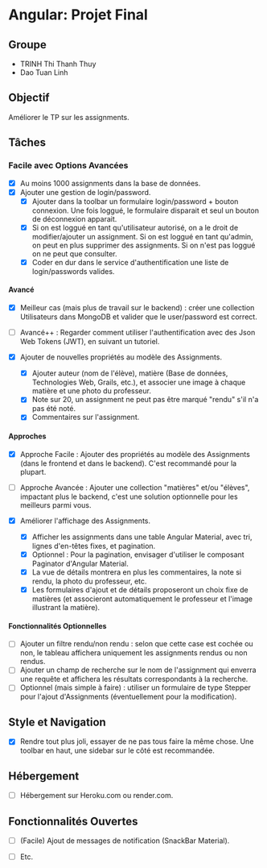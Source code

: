 # Angular: Projet Final

## Groupe
- TRINH Thi Thanh Thuy
- Dao Tuan Linh

## Objectif
Améliorer le TP sur les assignments.

## Tâches
### Facile avec Options Avancées
- [x] Au moins 1000 assignments dans la base de données.
- [x] Ajouter une gestion de login/password.
  - [x] Ajouter dans la toolbar un formulaire login/password + bouton connexion. Une fois loggué, le formulaire disparait et seul un bouton de déconnexion apparait.
  - [x] Si on est loggué en tant qu'utilisateur autorisé, on a le droit de modifier/ajouter un assignment. Si on est loggué en tant qu'admin, on peut en plus supprimer des assignments. Si on n'est pas loggué on ne peut que consulter.
  - [x] Coder en dur dans le service d'authentification une liste de login/passwords valides.

#### Avancé
- [x] Meilleur cas (mais plus de travail sur le backend) : créer une collection Utilisateurs dans MongoDB et valider que le user/password est correct.
- [ ] Avancé++ : Regarder comment utiliser l'authentification avec des Json Web Tokens (JWT), en suivant un tutoriel.

- [x] Ajouter de nouvelles propriétés au modèle des Assignments.
  - [x] Ajouter auteur (nom de l'élève), matière (Base de données, Technologies Web, Grails, etc.), et associer une image à chaque matière et une photo du professeur.
  - [x] Note sur 20, un assignment ne peut pas être marqué "rendu" s'il n'a pas été noté.
  - [x] Commentaires sur l'assignment.

#### Approches
- [x] Approche Facile : Ajouter des propriétés au modèle des Assignments (dans le frontend et dans le backend). C'est recommandé pour la plupart.
- [ ] Approche Avancée : Ajouter une collection "matières" et/ou "élèves", impactant plus le backend, c'est une solution optionnelle pour les meilleurs parmi vous.

- [x] Améliorer l'affichage des Assignments.
  - [x] Afficher les assignments dans une table Angular Material, avec tri, lignes d'en-têtes fixes, et pagination.
  - [x] Optionnel : Pour la pagination, envisager d'utiliser le composant Paginator d'Angular Material.
  - [x] La vue de détails montrera en plus les commentaires, la note si rendu, la photo du professeur, etc.
  - [x] Les formulaires d'ajout et de détails proposeront un choix fixe de matières (et associeront automatiquement le professeur et l'image illustrant la matière).

#### Fonctionnalités Optionnelles
- [ ] Ajouter un filtre rendu/non rendu : selon que cette case est cochée ou non, le tableau affichera uniquement les assignments rendus ou non rendus.
- [ ] Ajouter un champ de recherche sur le nom de l'assignment qui enverra une requête et affichera les résultats correspondants à la recherche.
- [ ] Optionnel (mais simple à faire) : utiliser un formulaire de type Stepper pour l'ajout d'Assignments (éventuellement pour la modification).

## Style et Navigation
- [x] Rendre tout plus joli, essayer de ne pas tous faire la même chose. Une toolbar en haut, une sidebar sur le côté est recommandée.

## Hébergement
- [ ] Hébergement sur Heroku.com ou render.com.

## Fonctionnalités Ouvertes
- [ ] (Facile) Ajout de messages de notification (SnackBar Material).
- [ ] Etc.


